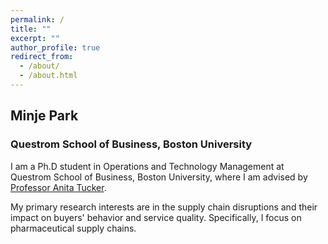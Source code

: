 ```yaml
---
permalink: /
title: ""
excerpt: ""
author_profile: true
redirect_from: 
  - /about/
  - /about.html
---
```


## Minje Park
### Questrom School of Business, Boston University

I am a Ph.D student in Operations and Technology Management at Questrom School of Business, Boston University, where I am advised by [Professor Anita Tucker](https://www.bu.edu/questrom/profile/anita-tucker/).

My primary research interests are in the supply chain disruptions and their impact on buyers' behavior and service quality. Specifically, I focus on pharmaceutical supply chains. 
